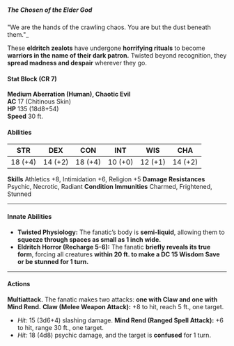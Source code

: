 ##### *The Chosen of the Elder God*

"We are the hands of the crawling chaos. You are but the dust beneath them."_

These **eldritch zealots** have undergone **horrifying rituals** to become **warriors in the name of their dark patron.** Twisted beyond recognition, they **spread madness and despair** wherever they go.

#### **Stat Block (CR 7)**

**Medium Aberration (Human), Chaotic Evil**  
**AC** 17 (Chitinous Skin)  
**HP** 135 (18d8+54)  
**Speed** 30 ft.

#### **Abilities**

| **STR** | **DEX** | **CON** | **INT** | **WIS** | **CHA** |
| ------- | ------- | ------- | ------- | ------- | ------- |
| 18 (+4) | 14 (+2) | 18 (+4) | 10 (+0) | 12 (+1) | 14 (+2) |
**Skills** Athletics +8, Intimidation +6, Religion +5
**Damage Resistances** Psychic, Necrotic, Radiant
**Condition Immunities** Charmed, Frightened, Stunned

---

#### **Innate Abilities**
- **Twisted Physiology:** The fanatic’s body is **semi-liquid**, allowing them to **squeeze through spaces as small as 1 inch wide.**
- **Eldritch Horror (Recharge 5-6):** The fanatic **briefly reveals its true form**, forcing all creatures **within 20 ft. to make a DC 15 Wisdom Save or be stunned for 1 turn.**

---

#### **Actions**
**Multiattack.** The fanatic makes two attacks: **one with Claw and one with Mind Rend.**
**Claw (Melee Weapon Attack):** +8 to hit, reach 5 ft., one target.
- _Hit:_ 15 (3d6+4) slashing damage.
**Mind Rend (Ranged Spell Attack):** +6 to hit, range 30 ft., one target.
- _Hit:_ 18 (4d8) psychic damage, and the target is **confused** for 1 turn.
